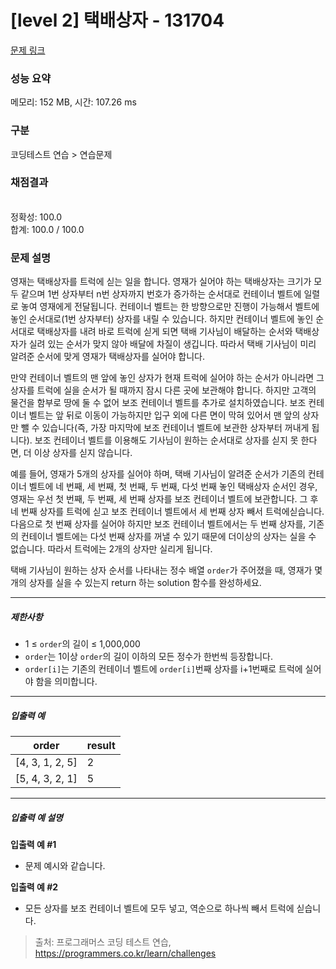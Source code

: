 # [level 2] 택배상자 - 131704 

[문제 링크](https://school.programmers.co.kr/learn/courses/30/lessons/131704) 

### 성능 요약

메모리: 152 MB, 시간: 107.26 ms

### 구분

코딩테스트 연습 > 연습문제

### 채점결과

<br/>정확성: 100.0<br/>합계: 100.0 / 100.0

### 문제 설명

<p>영재는 택배상자를 트럭에 싣는 일을 합니다. 영재가 실어야 하는 택배상자는 크기가 모두 같으며 1번 상자부터 n번 상자까지 번호가 증가하는 순서대로 컨테이너 벨트에 일렬로 놓여 영재에게 전달됩니다. 컨테이너 벨트는 한 방향으로만 진행이 가능해서 벨트에 놓인 순서대로(1번 상자부터) 상자를 내릴 수 있습니다. 하지만 컨테이너 벨트에 놓인 순서대로 택배상자를 내려 바로 트럭에 싣게 되면 택배 기사님이 배달하는 순서와 택배상자가 실려 있는 순서가 맞지 않아 배달에 차질이 생깁니다. 따라서 택배 기사님이 미리 알려준 순서에 맞게 영재가 택배상자를 실어야 합니다.</p>

<p>만약 컨테이너 벨트의 맨 앞에 놓인 상자가 현재 트럭에 실어야 하는 순서가 아니라면 그 상자를 트럭에 실을 순서가 될 때까지 잠시 다른 곳에 보관해야 합니다. 하지만 고객의 물건을 함부로 땅에 둘 수 없어 보조 컨테이너 벨트를 추가로 설치하였습니다. 보조 컨테이너 벨트는 앞 뒤로 이동이 가능하지만 입구 외에 다른 면이 막혀 있어서 맨 앞의 상자만 뺄 수 있습니다(즉, 가장 마지막에 보조 컨테이너 벨트에 보관한 상자부터 꺼내게 됩니다). 보조 컨테이너 벨트를 이용해도 기사님이 원하는 순서대로 상자를 싣지 못 한다면, 더 이상 상자를 싣지 않습니다.</p>

<p>예를 들어, 영재가 5개의 상자를 실어야 하며, 택배 기사님이 알려준 순서가 기존의 컨테이너 벨트에 네 번째, 세 번째, 첫 번째, 두 번째, 다섯 번째 놓인 택배상자 순서인 경우, 영재는 우선 첫 번째, 두 번째, 세 번째 상자를 보조 컨테이너 벨트에 보관합니다. 그 후 네 번째 상자를 트럭에 싣고 보조 컨테이너 벨트에서 세 번째 상자 빼서 트럭에싣습니다. 다음으로 첫 번째 상자를 실어야 하지만 보조 컨테이너 벨트에서는 두 번째 상자를, 기존의 컨테이너 벨트에는 다섯 번째 상자를 꺼낼 수 있기 때문에 더이상의 상자는 실을 수 없습니다. 따라서 트럭에는 2개의 상자만 실리게 됩니다.</p>

<p>택배 기사님이 원하는 상자 순서를 나타내는 정수 배열 <code>order</code>가 주어졌을 때, 영재가 몇 개의 상자를 실을 수 있는지 return 하는 solution 함수를 완성하세요.</p>

<hr>

<h5>제한사항</h5>

<ul>
<li>1 ≤ <code>order</code>의 길이 ≤ 1,000,000</li>
<li><code>order</code>는 1이상 <code>order</code>의 길이 이하의 모든 정수가 한번씩 등장합니다.</li>
<li><code>order[i]</code>는 기존의 컨테이너 벨트에 <code>order[i]</code>번째 상자를 i+1번째로 트럭에 실어야 함을 의미합니다.</li>
</ul>

<hr>

<h5>입출력 예</h5>
<table class="table">
        <thead><tr>
<th>order</th>
<th>result</th>
</tr>
</thead>
        <tbody><tr>
<td>[4, 3, 1, 2, 5]</td>
<td>2</td>
</tr>
<tr>
<td>[5, 4, 3, 2, 1]</td>
<td>5</td>
</tr>
</tbody>
      </table>
<hr>

<h5>입출력 예 설명</h5>

<p><strong>입출력 예 #1</strong></p>

<ul>
<li>문제 예시와 같습니다.</li>
</ul>

<p><strong>입출력 예 #2</strong></p>

<ul>
<li>모든 상자를 보조 컨테이너 벨트에 모두 넣고, 역순으로 하나씩 빼서 트럭에 싣습니다.</li>
</ul>


> 출처: 프로그래머스 코딩 테스트 연습, https://programmers.co.kr/learn/challenges